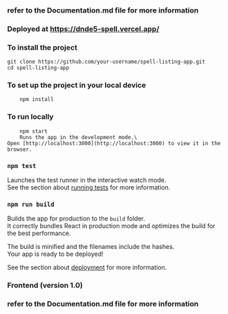 ### refer to the Documentation.md file for more information

### Deployed at https://dnde5-spell.vercel.app/

### To install the   project
```
git clone https://github.com/your-username/spell-listing-app.git
cd spell-listing-app
```

### To set up the project in your local device
```
    npm install
```


### To run locally
```
    npm start
    Runs the app in the development mode.\
Open [http://localhost:3000](http://localhost:3000) to view it in the browser.

```


### `npm test`

Launches the test runner in the interactive watch mode.\
See the section about [running tests](https://facebook.github.io/create-react-app/docs/running-tests) for more information.

### `npm run build`

Builds the app for production to the `build` folder.\
It correctly bundles React in production mode and optimizes the build for the best performance.

The build is minified and the filenames include the hashes.\
Your app is ready to be deployed!

See the section about [deployment](https://facebook.github.io/create-react-app/docs/deployment) for more information.

### Frontend (version 1.0)


### refer to the Documentation.md file for more information